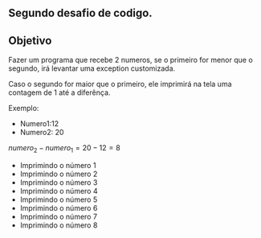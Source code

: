 ## Segundo desafio de codigo.

## Objetivo
Fazer um programa que recebe 2 numeros, se o primeiro for menor que o segundo, irá levantar uma exception customizada.

Caso o segundo for maior que o primeiro, ele imprimirá na tela uma contagem de 1 até a diferênça.

Exemplo: 
- Numero1:12
- Numero2: 20

$numero_2 - numero_1 = 20 - 12 = 8$

- Imprimindo o número 1
- Imprimindo o número 2
- Imprimindo o número 3
- Imprimindo o número 4
- Imprimindo o número 5
- Imprimindo o número 6
- Imprimindo o número 7
- Imprimindo o número 8